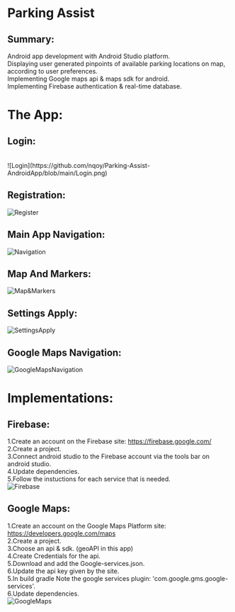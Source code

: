 # Parking Assist

## Summary:
Android app development with Android Studio platform.<br />
Displaying user generated pinpoints of available parking locations on map, according to user preferences.<br />
Implementing Google maps api & maps sdk for android.<br />
Implementing Firebase authentication & real-time database.<br />

# The App:

## Login:
<br/>
![Login](https://github.com/nqoy/Parking-Assist-AndroidApp/blob/main/Login.png)

## Registration:
![Register](https://github.com/nqoy/Parking-Assist-AndroidApp/blob/main/Register.png)

## Main App Navigation:
![Navigation](https://github.com/nqoy/Parking-Assist-AndroidApp/blob/main/Navigation.png)

## Map And Markers:
![Map&Markers](https://github.com/nqoy/Parking-Assist-AndroidApp/blob/main/Map%26Markers.png)

## Settings Apply:
![SettingsApply](https://github.com/nqoy/Parking-Assist-AndroidApp/blob/main/SettingsApply.png)

## Google Maps Navigation:
![GoogleMapsNavigation](https://github.com/nqoy/Parking-Assist-AndroidApp/blob/main/GoogleMapsNavigation.png)

# Implementations:
## Firebase:
1.Create an account on the Firebase site: https://firebase.google.com/ <br />
2.Create a project.<br />
3.Connect android studio to the Firebase account via the tools bar on android studio.<br />
4.Update dependencies.<br />
5.Follow the instuctions for each service that is needed.<br />
![Firebase](https://github.com/nqoy/Parking-Assist-AndroidApp/blob/main/%E2%80%8F%E2%80%8FFirebase.png)

## Google Maps:
1.Create an account on the Google Maps Platform site: https://developers.google.com/maps <br />
2.Create a project.<br />
3.Choose an api & sdk. (geoAPI in this app) <br />
4.Create Credentials for the api.<br />
5.Download and add the Google-services.json.<br />
6.Update the api key given by the site.<br />
5.In build gradle Note the google services plugin: 'com.google.gms.google-services'.<br />
6.Update dependencies.<br />
![GoogleMaps](https://github.com/nqoy/Parking-Assist-AndroidApp/blob/main/GoogleMaps.png)

